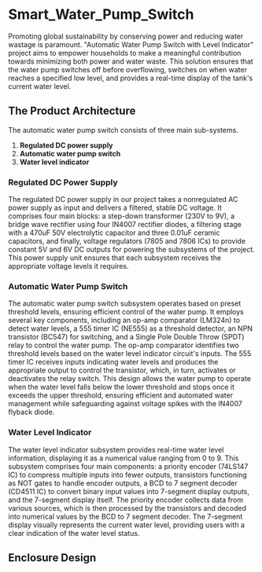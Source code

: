 # Smart_Water_Pump_Switch

Promoting global sustainability by conserving power and reducing water wastage is paramount. "Automatic Water Pump Switch with Level Indicator" project aims to empower households to make a meaningful contribution towards minimizing both power and water waste. This solution ensures that the water pump switches off before overflowing, switches on when water reaches a specified low level, and provides a real-time display of the tank's current water level.

## The Product Architecture

The automatic water pump switch consists of three main sub-systems.
  1. **Regulated DC power supply**
  2. **Automatic water pump switch**
  3. **Water level indicator**

### Regulated DC Power Supply

The regulated DC power supply in our project takes a nonregulated AC power supply as input and delivers a filtered, stable DC voltage. It comprises four main blocks: a step-down transformer (230V to 9V), a bridge wave rectifier using four IN4007 rectifier diodes, a filtering stage with a 470uF 50V electrolytic capacitor and three 0.01uF ceramic capacitors, and finally, voltage regulators (7805 and 7806 ICs) to provide constant 5V and 6V DC outputs for powering the subsystems of the project. This power supply unit ensures that each subsystem receives the appropriate voltage levels it requires.

### Automatic Water Pump Switch

The automatic water pump switch subsystem operates based on preset threshold levels, ensuring efficient control of the water pump. It employs several key components, including an op-amp comparator (LM324n) to detect water levels, a 555 timer IC (NE555) as a threshold detector, an NPN transistor (BC547) for switching, and a Single Pole Double Throw (SPDT) relay to control the water pump. The op-amp comparator identifies two threshold levels based on the water level indicator circuit's inputs. The 555 timer IC receives inputs indicating water levels and produces the appropriate output to control the transistor, which, in turn, activates or deactivates the relay switch. This design allows the water pump to operate when the water level falls below the lower threshold and stops once it exceeds the upper threshold, ensuring efficient and automated water management while safeguarding against voltage spikes with the IN4007 flyback diode.

### Water Level Indicator

The water level indicator subsystem provides real-time water level information, displaying it as a numerical value ranging from 0 to 9. This subsystem comprises four main components: a priority encoder (74LS147 IC) to compress multiple inputs into fewer outputs, transistors functioning as NOT gates to handle encoder outputs, a BCD to 7 segment decoder (CD4511 IC) to convert binary input values into 7-segment display outputs, and the 7-segment display itself. The priority encoder collects data from various sources, which is then processed by the transistors and decoded into numerical values by the BCD to 7 segment decoder. The 7-segment display visually represents the current water level, providing users with a clear indication of the water level status.

## Enclosure Design
